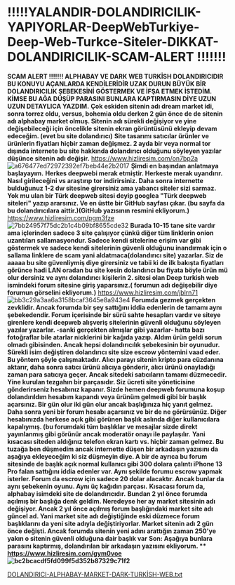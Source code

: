 # !!!!!YALANDIR-DOLANDIRICILIK-YAPIYORLAR-DeepWebTurkiye-Deep-Web-Turkce-Siteler-DIKKAT-DOLANDIRICILIK-SCAM-ALERT !!!!!!!
**SCAM ALERT !!!!!!! ALPHABAY VE DARK WEB TURKİSH DOLANDIRICIDIR BU KONUYU AÇANLARDA KENDİLERİDİR UZAK DURUN**   **BÜYÜK BİR DOLANDIRICILIK ŞEBEKESİNİ GÖSTERMEK VE İFŞA ETMEK İSTEDİM. KİMSE BU AĞA DÜŞÜP PARASINI BUNLARA KAPTIRMASIN DİYE UZUN UZUN DETAYLICA YAZDIM.**  **Çok eskiden sitenin adı dream market idi, sonra torrez oldu, versus, bohemia oldu derken 2 gün önce de de sitenin adı alphabay market olmuş. Sitenin adı sürekli değişiyor ve yine değişebileceği için öncelikle sitenin ekran görüntüsünü ekleyip devam edeceğim. (evet bu site dolandırıcı)**  **Site tasarımı satıcılar ürünler ve ürünlerin fiyatları hiçbir zaman değişmez. 2 ayda bir veya normal tor dışında internete bu site hakkında dolandırıcı olduğunu söyleyen yazılar düşünce sitenin adı değişir.**  https://www.hizliresim.com/on7bp2a  ![a676477ed72972392ef7beb44e2b2017](https://user-images.githubusercontent.com/105969194/171468146-9b8cd109-3e93-40a4-8a33-31964a3dfe32.png)   **Şimdi en başından anlatmaya başlayayım.**  **Herkes deepwebi merak etmiştir. Herkeste merak uyandırır. Nasıl girileceğini vs araştırıp tor indirirsiniz. Daha sonra internette bulduğunuz 1-2 dw sitesine girersiniz ama yabancı siteler sizi sarmaz. Yok mu ulan bir Türk deepweb sitesi deyip googlea "Türk deepweb siteleri" yazıp ararsınız. Ve en üstte bir GitHub sayfası çıkar. (bu sayfa da bu dolandırıcılara aittir.)(GitHub yazısının resmini ekliyorum.)**  https://www.hizliresim.com/pgm3fze  ![7bb24957f75dc2b1c4b09bf8655cde32](https://user-images.githubusercontent.com/105969194/171468285-2aaf457d-ceac-45d3-bb50-911f2ffd50d8.png)   **Burada 10-15 tane site vardır ama içlerinden sadece 3 site çalışıyor çünkü diğer tüm linklerin onion uzantıları sallamasyondur. Sadece kendi sitelerine erişim var gibi göstermek ve sadece kendi sitelerinin güvenli olduğunu inandırmak için o sallama linklere de scam yani aldatmaca(dolandırıcı site) yazarlar. Siz de aaaaa bu site güvenliymiş diye girersiniz ve tabii ki de ilk bakışta fiyatları görünce hadi LAN oradan bu site kesin dolandırıcı bu fiyata böyle ürün mü olur dersiniz ve aynı dolandırıcı** **kişilerin 2. sitesi olan Deep turkish web ismindeki forum sitesine giriş yaparsınız.( forumun adı değişebilir diye forumun görselini ekliyorum.)**  https://www.hizliresim.com/jblrn71 ![bb3c29a3aa6a3158bcaf3645e8a943e4](https://user-images.githubusercontent.com/105969194/171468459-658788d8-fb67-40a2-b336-8b1d05e080cb.png) **Forumda gezmek gerçekten zevklidir. Ancak forumda bir şey sattığını iddia edenlerin de tamamı aynı şebekedendir. Forum içerisinde bir sürü sahte hesapları vardır ve siteye girenlere kendi deepweb alışveriş sitelerinin güvenli olduğunu söyleyen yazılar yazarlar. -sanki gerçekten almışlar gibi yazarlar- hatta bazı fotoğraflar bile atarlar nicklerini bir kağıda yazıp. Aldım ürün geldi sorun olmadı gibisinden. Ancak hepsi dolandırıcılık şebekesinin bir oyunudur.** **Sürekli isim değiştiren dolandırıcı site size escrow yöntemini vaad eder. Bu yöntem şöyle çalışmaktadır. Alıcı parayı sitenin kripto para cüzdanına aktarır, daha sonra satıcı ürünü alıcıya gönderir, alıcı ürünü onayladığı zaman para satıcıya geçer. Ancak sitedeki satıcıların tamamı düzmecedir. Yine kurulan tezgahın bir parçasıdır. Siz ücreti site yöneticisine gönderirseniz hesabınız kapanır. Sizde hemen deepweb forumuna koşup dolandırıldım hesabım kapandı veya ürünüm gelmedi gibi bir başlık açarsınız. Bir gün olur iki gün olur ancak başlığınıza hiç yanıt gelmez. Daha sonra yeni bir forum hesabı açarsınız ve bir de ne görürsünüz. Diğer hesabınızda herkese açık gibi görünen başlık aslında diğer kullanıcılara kapalıymış. (bu forumdaki tüm başlıklar ve mesajlar sizde direkt yayınlanmış gibi görünür ancak moderatör onayı ile paylaşılır.**  **Yani kısacası siteden aldığınız telefon ekran kartı vs. hiçbir zaman gelmez. Bu tuzağa ben düşmedim ancak internette düşen bir arkadaşın yazısını da aşağıya ekleyeceğim ki siz düşmeyin diye. A bir de ayrıca bu forum sitesinde de başlık açık normal kullanıcı gibi 300 dolara çalıntı iPhone 13 Pro falan sattığını iddia edenler var. Aynı şekilde forumu escrow yapmak isterler. Forum da escrow için sadece 20 dolar alacaktır. Ancak bunlar da aynı şebekenin oyunu. Aynı üç kağıdın parçası.**  **Kısacası forum da, alphabay isimdeki site de dolandırıcıdır.**  **Bundan 2 yıl önce forumda açılmış bir başlığa denk geldim. Neredeyse her ay market sitesinin adı değişiyor. Ancak 2 yıl önce açılmış forum başlığındaki market site adı güncel ad. Yani market site adı değiştiğinde eski düzmece forum başlıklarını da yeni site adıyla değiştiriyorlar. Market sitenin adı 2 gün önce değişti. Ancak forumda sitenin yeni adını arattığın zaman 250'ye yakın o sitenin güvenli olduğuna dair başlık var**    **Son: Aşağıya bunlara parasını kaptırmış, dolandırılan bir arkadaşın yazısını ekliyorum. **  https://www.hizliresim.com/gym0voe  ![bc2bcacdf5fd099f5d352b87329c71f2](https://user-images.githubusercontent.com/105969194/171468774-add9beff-c0bb-459f-8c3a-72a36bdf1e39.png)**




[DOLANDIRICI-ALPHABAY-MARKET-DARK-TURKİSH-WEB.txt](https://github.com/duman3434/YALANDIR-DOLANDIRICILARA-D-KKAT-ED-N-SCAM-ALERT-DeepWebTurkiye-Deep-Web-Turkce-Siteler/files/8817806/DOLANDIRICI-ALPHABAY-MARKET-DARK-TURKISH-WEB.txt)
